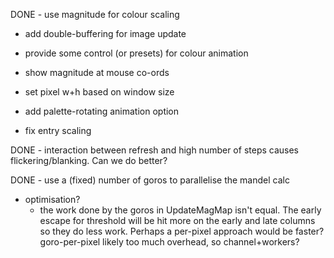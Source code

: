 DONE - use magnitude for colour scaling

- add double-buffering for image update

- provide some control (or presets) for colour animation

- show magnitude at mouse co-ords

- set pixel w+h based on window size

- add palette-rotating animation option

- fix entry scaling

DONE - interaction between refresh and high number of steps causes
  flickering/blanking. Can we do better?

DONE - use a (fixed) number of goros to parallelise the mandel calc

- optimisation?
    - the work done by the goros in UpdateMagMap isn't equal. The early escape
      for threshold will be hit more on the early and late columns so they do
      less work.
      Perhaps a per-pixel approach would be faster?
      goro-per-pixel likely too much overhead, so channel+workers?
      
